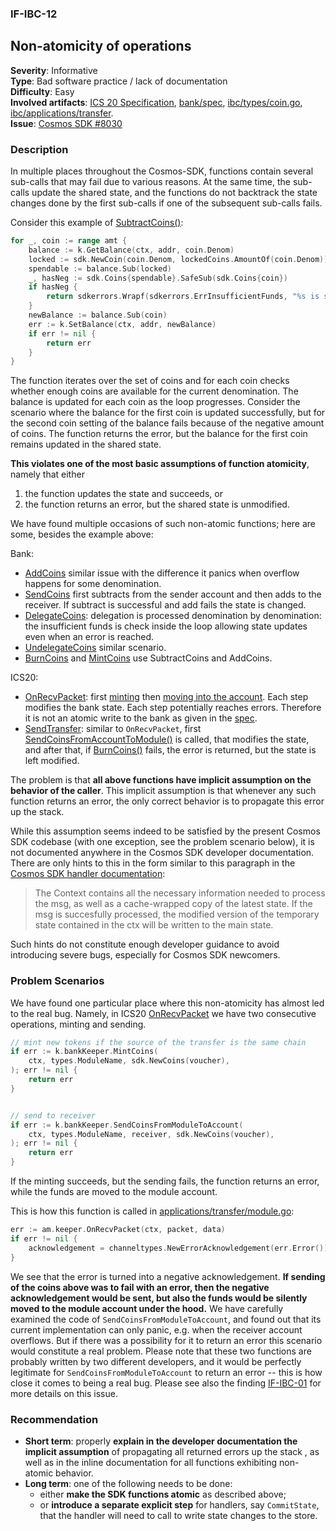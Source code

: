 
### IF-IBC-12
## Non-atomicity of operations

**Severity**: Informative   
**Type**: Bad software practice / lack of documentation   
**Difficulty**: Easy     
**Involved artifacts**: [ICS 20 Specification](https://github.com/cosmos/ics/tree/e01da1d1346e578297148c9833ee4412e1b2f254/spec/ics-020-fungible-token-transfer), 
[bank/spec](https://github.com/cosmos/cosmos-sdk/blob/6cbbe0d4ef90f886dfc356979b89979ddfcd00d8/x/bank/spec),
[ibc/types/coin.go](https://github.com/cosmos/cosmos-sdk/blob/6cbbe0d4ef90f886dfc356979b89979ddfcd00d8/types/coin.go#L136),
[ibc/applications/transfer](https://github.com/cosmos/cosmos-sdk/blob/6cbbe0d4ef90f886dfc356979b89979ddfcd00d8/x/ibc/applications/transfer/).   
**Issue**: [Cosmos SDK #8030](https://github.com/cosmos/cosmos-sdk/issues/8030)

### Description

In multiple places throughout the Cosmos-SDK, functions contain several sub-calls that may fail due to various reasons. 
At the same time, the sub-calls update the shared state, and the functions do not backtrack the state changes 
done by the first sub-calls if one of the subsequent sub-calls fails.  

Consider this example of [SubtractCoins()](https://github.com/cosmos/cosmos-sdk/blob/6cbbe0d4ef90f886dfc356979b89979ddfcd00d8/x/bank/keeper/send.go#L179):  

```go
for _, coin := range amt {
    balance := k.GetBalance(ctx, addr, coin.Denom)
    locked := sdk.NewCoin(coin.Denom, lockedCoins.AmountOf(coin.Denom))
    spendable := balance.Sub(locked)
    _, hasNeg := sdk.Coins{spendable}.SafeSub(sdk.Coins{coin})
    if hasNeg {
        return sdkerrors.Wrapf(sdkerrors.ErrInsufficientFunds, "%s is smaller than %s", spendable, coin)
    }
    newBalance := balance.Sub(coin)
    err := k.SetBalance(ctx, addr, newBalance)
    if err != nil {
        return err
    }
}
```

The function iterates over the set of coins and for each coin checks whether enough coins are available for the current 
denomination. The balance is updated for each coin as the loop progresses. Consider the scenario where the balance for 
the first coin is updated successfully, but for the second coin setting of the balance fails because of the negative 
amount of coins. The function returns the error, but the balance for the first coin remains updated in the shared state.

**This violates one of the most basic assumptions of function atomicity**, namely that either

  1. the function updates the state and succeeds, or   
  2. the function returns an error, but the shared state is unmodified.

We have found multiple occasions of such non-atomic functions; here are some, besides the example above:

Bank:

* [AddCoins](https://github.com/cosmos/cosmos-sdk/blob/6cbbe0d4ef90f886dfc356979b89979ddfcd00d8/x/bank/keeper/send.go#L210) similar issue with the difference it panics when overflow happens for some denomination. 
*  [SendCoins](https://github.com/cosmos/cosmos-sdk/blob/6cbbe0d4ef90f886dfc356979b89979ddfcd00d8/x/bank/keeper/send.go#L140) first subtracts from the sender account and then adds to the receiver. If subtract is successful and add fails the state is changed. 
* [DelegateCoins](https://github.com/cosmos/cosmos-sdk/blob/6cbbe0d4ef90f886dfc356979b89979ddfcd00d8/x/bank/keeper/keeper.go#L85): delegation is processed denomination by denomination: the insufficient funds is check inside the loop allowing state updates even when an error is reached. 
* [UndelegateCoins](https://github.com/cosmos/cosmos-sdk/blob/6cbbe0d4ef90f886dfc356979b89979ddfcd00d8/x/bank/keeper/keeper.go#L129) similar scenario. 
* [BurnCoins](https://github.com/cosmos/cosmos-sdk/blob/6cbbe0d4ef90f886dfc356979b89979ddfcd00d8/x/bank/keeper/keeper.go#L352) and [MintCoins](https://github.com/cosmos/cosmos-sdk/blob/6cbbe0d4ef90f886dfc356979b89979ddfcd00d8/x/bank/keeper/keeper.go#L323) use SubtractCoins and AddCoins. 

ICS20:

* [OnRecvPacket](https://github.com/cosmos/cosmos-sdk/blob/6cbbe0d4ef90f886dfc356979b89979ddfcd00d8/x/ibc/applications/transfer/keeper/relay.go#L185): first [minting](https://github.com/cosmos/cosmos-sdk/blob/6cbbe0d4ef90f886dfc356979b89979ddfcd00d8/x/ibc/applications/transfer/keeper/relay.go#L274) then [moving into the account](https://github.com/cosmos/cosmos-sdk/blob/6cbbe0d4ef90f886dfc356979b89979ddfcd00d8/x/ibc/applications/transfer/keeper/relay.go#L281). Each step modifies the bank state. Each step potentially reaches errors. Therefore it is not an atomic write to the bank as given in the [spec](https://github.com/cosmos/ics/tree/e01da1d1346e578297148c9833ee4412e1b2f254/spec/ics-020-fungible-token-transfer). 
* [SendTransfer](https://github.com/cosmos/cosmos-sdk/blob/6cbbe0d4ef90f886dfc356979b89979ddfcd00d8/x/ibc/applications/transfer/keeper/relay.go#L49): similar to `OnRecvPacket`, first [SendCoinsFromAccountToModule()](https://github.com/cosmos/cosmos-sdk/blob/6cbbe0d4ef90f886dfc356979b89979ddfcd00d8/x/ibc/applications/transfer/keeper/relay.go#L128) is called, that modifies the state, and after that, if [BurnCoins()](https://github.com/cosmos/cosmos-sdk/blob/6cbbe0d4ef90f886dfc356979b89979ddfcd00d8/x/ibc/applications/transfer/keeper/relay.go#L134) fails, the error is returned, but the state is left modified.


The problem is that **all above functions have implicit assumption on the behavior of the caller**. This implicit 
assumption is that whenever any such function returns an error, the only correct behavior is to propagate this error 
up the stack.

While this assumption seems indeed to be satisfied by the present Cosmos SDK codebase (with one exception, see the 
problem scenario below), it is not documented anywhere in the Cosmos SDK developer documentation. There are only hints 
to this in the form similar to this paragraph in the [Cosmos SDK handler documentation](https://docs.cosmos.network/v0.39/building-modules/handler.html#handler-type):

> The Context contains all the necessary information needed to process the msg, as well as a cache-wrapped copy of the latest state. If the msg is succesfully processed, the modified version of the temporary state contained in the ctx will be written to the main state.

Such hints do not constitute enough developer guidance to avoid introducing severe bugs, especially for Cosmos SDK newcomers.

### Problem Scenarios

We have found one particular place where this non-atomicity has almost led to the real bug. Namely, in 
ICS20 [OnRecvPacket](https://github.com/cosmos/cosmos-sdk/blob/6cbbe0d4ef90f886dfc356979b89979ddfcd00d8/x/ibc/applications/transfer/keeper/relay.go#L273-L285) 
we have two consecutive operations, minting and sending.

```go
// mint new tokens if the source of the transfer is the same chain
if err := k.bankKeeper.MintCoins(
    ctx, types.ModuleName, sdk.NewCoins(voucher),
); err != nil {
    return err
}


// send to receiver
if err := k.bankKeeper.SendCoinsFromModuleToAccount(
    ctx, types.ModuleName, receiver, sdk.NewCoins(voucher),
); err != nil {
    return err
}
```

If the minting succeeds, but the sending fails, the function returns an error, while the funds are moved to the module account.

This is how this function is called in [applications/transfer/module.go](https://github.com/cosmos/cosmos-sdk/blob/6cbbe0d4ef90f886dfc356979b89979ddfcd00d8/x/ibc/applications/transfer/module.go#L315-L318):

```go
err := am.keeper.OnRecvPacket(ctx, packet, data)
if err != nil {
    acknowledgement = channeltypes.NewErrorAcknowledgement(err.Error())
}
```

We see that the error is turned into a negative acknowledgement. **If sending of the coins above was to fail with an error, 
then the negative acknowledgement would be sent, but also the funds would be silently moved to the module account under 
the hood.** We have carefully examined the code of `SendCoinsFromModuleToAccount`, and found out that its current implementation can only panic, e.g. when the receiver account overflows. But if there was a possibility for it to return an error this scenario would constitute a real problem. Please note that these two functions are probably written by two different developers, and it would be perfectly legitimate for `SendCoinsFromModuleToAccount` to return an error -- this is how close it comes to being a real bug. Please see also the finding [IF-IBC-01](../spec-findings/IF-IBC-01.md) for more details on this issue.

### Recommendation

* **Short term**: properly **explain in the developer documentation the implicit assumption** of propagating all returned 
  errors up the stack , as well as in the inline documentation for all functions exhibiting non-atomic behavior.
* **Long term**: one of the following needs to be done:
  * either **make the SDK functions atomic** as described above;
  * or **introduce a separate explicit step** for handlers, say `CommitState`, that the handler will need to call to 
    write state changes to the store.
    
